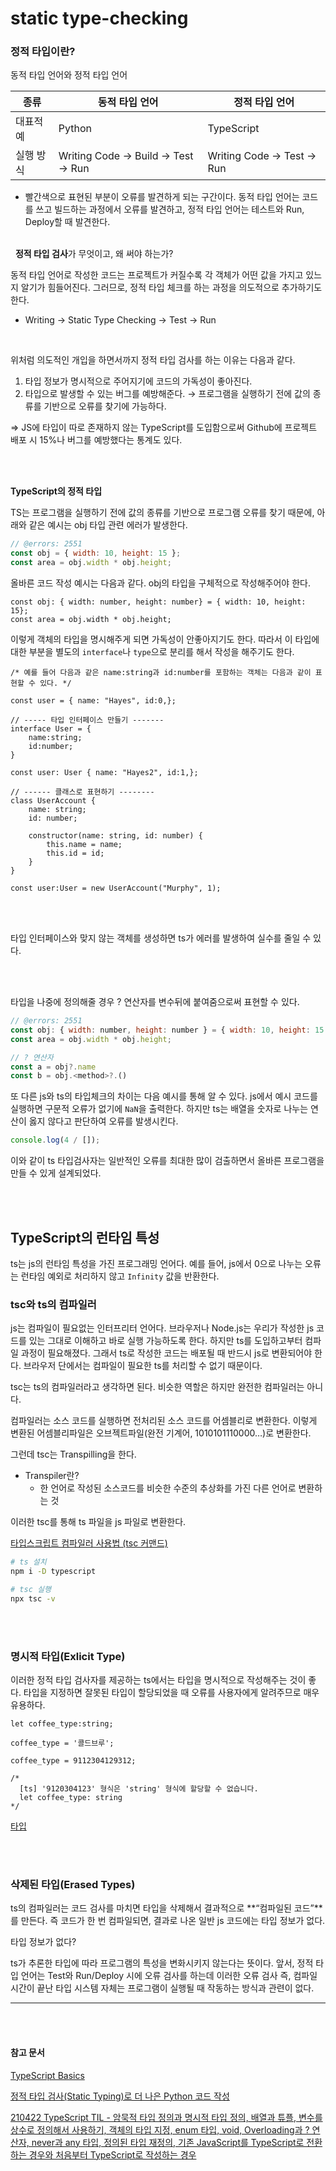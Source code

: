# static type-checking

### 정적 타입이란?

동적 타입 언어와 정적 타입 언어

| 종류 | 동적 타입 언어 | 정적 타입 언어 |
| --- | --- | --- |
| 대표적 예 | Python | TypeScript |
| 실행 방식 | Writing Code → Build → Test → Run | Writing Code → Test → Run |
- 빨간색으로 표현된 부분이 오류를 발견하게 되는 구간이다. 동적 타입 언어는 코드를 쓰고 빌드하는 과정에서 오류를 발견하고, 정적 타입 언어는 테스트와 Run, Deploy할 때 발견한다.

<br>
&nbsp;
<b>정적 타입 검사</b>가 무엇이고, 왜 써야 하는가?

동적 타입 언어로 작성한 코드는 프로젝트가 커질수록 각 객체가 어떤 값을 가지고 있느지 알기가 힘들어진다. 그러므로, 정적 타입 체크를 하는 과정을 의도적으로 추가하기도 한다. 

- Writing → Static Type Checking → Test → Run

<br>

위처럼 의도적인 개입을 하면서까지 정적 타입 검사를 하는 이유는 다음과 같다.

1. 타입 정보가 명시적으로 주어지기에 코드의 가독성이 좋아진다.
2. 타입으로 발생할 수 있는 버그를 예방해준다. → 프로그램을 실행하기 전에 값의 종류를 기반으로 오류를 찾기에 가능하다.

⇒ JS에 타입이 따로 존재하지 않는 TypeScript를 도입함으로써 Github에 프로젝트 배포 시 15%나 버그를 예방했다는 통계도 있다.

<br>
&nbsp;

**TypeScript의 정적 타입**

TS는 프로그램을 실행하기 전에 값의 종류를 기반으로 프로그램 오류를 찾기 때문에, 아래와 같은 예시는 obj 타입 관련 에러가 발생한다.

```jsx
// @errors: 2551
const obj = { width: 10, height: 15 };
const area = obj.width * obj.height;
```

올바른 코드 작성 예시는 다음과 같다. obj의 타입을 구체적으로 작성해주어야 한다.

```tsx
const obj: { width: number, height: number} = { width: 10, height: 15};
const area = obj.width * obj.height;
```

이렇게 객체의 타입을 명시해주게 되면 가독성이 안좋아지기도 한다. 따라서 이 타입에 대한 부분을 별도의 `interface`나 `type`으로 분리를 해서 작성을 해주기도 한다.

```tsx
/* 예를 들어 다음과 같은 name:string과 id:number를 포함하는 객체는 다음과 같이 표현할 수 있다. */

const user = { name: "Hayes", id:0,};

// ----- 타입 인터페이스 만들기 -------
interface User = { 
	name:string;
	id:number;
}

const user: User { name: "Hayes2", id:1,};

// ------ 클래스로 표현하기 --------
class UserAccount {
	name: string;
	id: number;
	
	constructor(name: string, id: number) {
		this.name = name;
		this.id = id;
	}
}

const user:User = new UserAccount("Murphy", 1);
```


<br>
&nbsp;

타입 인터페이스와 맞지 않는 객체를 생성하면 ts가 에러를 발생하여 실수를 줄일 수 있다.

<br>
&nbsp;

타입을 나중에 정의해줄 경우 ? 연산자를 변수뒤에 붙여줌으로써 표현할 수 있다.

```jsx
// @errors: 2551
const obj: { width: number, height: number } = { width: 10, height: 15 };
const area = obj.width * obj.height;

// ? 연산자 
const a = obj?.name
const b = obj.<method>?.() 
```

또 다른 js와 ts의 타입체크의 차이는 다음 예시를 통해 알 수 있다. js에서 예시 코드를 실행하면 구문적 오류가 없기에 `NaN`을 출력한다. 하지만 ts는 배열을 숫자로 나누는 연산이 옳지 않다고 판단하여 오류를 발생시킨다.

```jsx
console.log(4 / []);
```

이와 같이 ts 타입검사자는 일반적인 오류를 최대한 많이 검출하면서 올바른 프로그램을 만들 수 있게 설계되었다.

<br>
&nbsp;

## TypeScript의 런타임 특성

ts는 js의 런타임 특성을 가진 프로그래밍 언어다. 예를 들어, js에서 0으로 나누는 오류는 런타임 예외로 처리하지 않고 `Infinity` 값을 반환한다.  

### tsc와 ts의 컴파일러

js는 컴파일이 필요없는 인터프리터 언어다. 브라우저나 Node.js는 우리가 작성한 js 코드를 있는 그대로 이해하고 바로 실행 가능하도록 한다. 하지만 ts를 도입하고부터 컴파일 과정이 필요해졌다. 그래서 ts로 작성한 코드는 배포될 때 반드시 js로 변환되어야 한다. 브라우저 단에서는 컴파일이 필요한 ts를 처리할 수 없기 때문이다.

tsc는 ts의 컴파일러라고 생각하면 된다. 비슷한 역할은 하지만 완전한 컴파일러는 아니다. 

컴파일러는 소스 코드를 실행하면 전처리된 소스 코드를 어셈블리로 변환한다. 이렇게 변환된 어셈블리파일은 오브젝트파일(완전 기계어, 1010101110000…)로 변환한다. 

그런데 tsc는 Transpilling을 한다. 

- Transpiler란?
    - 한 언어로 작성된 소스코드를 비슷한 수준의 추상화를 가진 다른 언어로 변환하는 것

이러한 tsc를 통해 ts 파일을 js 파일로 변환한다.

[타입스크립트 컴파일러 사용법 (tsc 커맨드)](https://www.daleseo.com/tsc/)

```bash
# ts 설치
npm i -D typescript

# tsc 실행
npx tsc -v
```

<br>
&nbsp;

### 명시적 타입(Exlicit Type)

이러한 정적 타입 검사자를 제공하는 ts에서는 타입을 명시적으로 작성해주는 것이 좋다. 타입을 지정하면 잘못된 타입이 할당되었을 때 오류를 사용자에게 알려주므로 매우 유용하다.

```tsx
let coffee_type:string;

coffee_type = '콜드브루';

coffee_type = 9112304129312;

/*
  [ts] '9120304123' 형식은 'string' 형식에 할당할 수 없습니다.
  let coffee_type: string
*/
```

[타입](https://yamoo9.gitbook.io/typescript/types)

<br>
&nbsp;

### 삭제된 타입(Erased Types)

ts의 컴파일러는 코드 검사를 마치면 타입을 삭제해서 결과적으로 **“컴파일된 코드”**를 만든다. 즉 코드가 한 번 컴파일되면, 결과로 나온 일반 js 코드에는 타입 정보가 없다.

타입 정보가 없다?

ts가 추론한 타입에 따라 프로그램의 특성을 변화시키지 않는다는 뜻이다. 앞서, 정적 타입 언어는 Test와 Run/Deploy 시에 오류 검사를 하는데 이러한 오류 검사 즉, 컴파일 시간이 끝난 타입 시스템 자체는 프로그램이 실행될 때 작동하는 방식과 관련이 없다.

---

<br>
&nbsp;

#### 참고 문서
[TypeScript Basics](https://microsoft.github.io/TypeScript-New-Handbook/chapters/basics/#tsc,-the-typescript-compiler)

[정적 타입 검사(Static Typing)로 더 나은 Python 코드 작성](https://inexperiencedhuman.tistory.com/4)

[210422 TypeScript TIL - 암묵적 타입 정의과 명시적 타입 정의, 배열과 튜플, 변수를 상수로 정의해서 사용하기, 객체의 타입 지정, enum 타입, void, Overloading과 ? 연산자, never과 any 타입, 정의된 타입 재정의, 기존 JavaScript를 TypeScript로 전환하는 경우와 처음부터 TypeScript로 작성하는 경우](https://leehyungi0622.github.io/2021/04/22/202104/210422-Typescript_TIL/)
